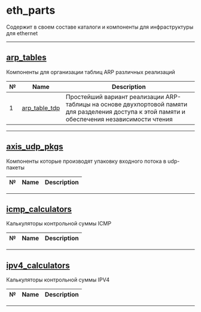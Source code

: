 # eth_parts

Содержит в своем составе каталоги и компоненты для инфраструктуры для ethernet

-------------

## [arp_tables](https://github.com/MasterPlayer/xilinx-vhdl/tree/master/eth_parts/arp_tables)

Компоненты для организации таблиц ARP различных реализаций

№ | Name | Description 
--|------|------------
1 | [arp_table_tdp](https://github.com/MasterPlayer/xilinx-vhdl/tree/master/eth_parts/arp_tables/arp_table_tdp) | Простейший вариант реализации ARP-таблицы на основе двухпортовой памяти для разделения доступа к этой памяти и обеспечения независимости чтения 

-------------


## [axis_udp_pkgs](https://github.com/MasterPlayer/xilinx-vhdl/tree/master/eth_parts/axis_udp_pkgs)

Компоненты которые производят упаковку входного потока в udp-пакеты

№ | Name | Description 
--|------|------------


-------------

## [icmp_calculators](https://github.com/MasterPlayer/xilinx-vhdl/tree/master/eth_parts/icmp_calculators)

Калькуляторы контрольной суммы ICMP

№ | Name | Description 
--|------|------------


-------------

## [ipv4_calculators](https://github.com/MasterPlayer/xilinx-vhdl/tree/master/eth_parts/ipv4_calculators)

Калькуляторы контрольной суммы IPV4

№ | Name | Description 
--|------|------------


-------------



